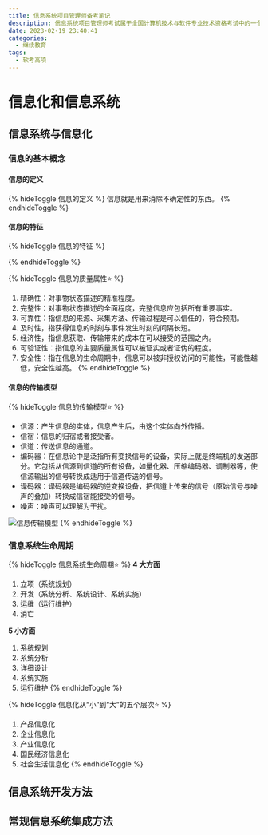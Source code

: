 ```yaml
---
title: 信息系统项目管理师备考笔记
description: 信息系统项目管理师考试属于全国计算机技术与软件专业技术资格考试中的一个高级考试。
date: 2023-02-19 23:40:41
categories:
  - 继续教育
tags:
  - 软考高项
---
```


<!-- DRAFT 信息系统项目管理师备考笔记 -->

# 信息化和信息系统

## 信息系统与信息化

### 信息的基本概念

#### 信息的定义

{% hideToggle 信息的定义 %}
信息就是用来消除不确定性的东西。
{% endhideToggle %}

#### 信息的特征

{% hideToggle 信息的特征 %}

{% endhideToggle %}

{% hideToggle 信息的质量属性⭐ %}
1. 精确性：对事物状态描述的精准程度。
2. 完整性：对事物状态描述的全面程度，完整信息应包括所有重要事实。
3. 可靠性：指信息的来源、采集方法、传输过程是可以信任的，符合预期。
4. 及时性，指获得信息的时刻与事件发生时刻的间隔长短。
5. 经济性，指信息获取、传输带来的成本在可以接受的范围之内。
6. 可验证性：指信息的主要质量属性可以被证实或者证伪的程度。
7. 安全性：指在信息的生命周期中，信息可以被非授权访问的可能性，可能性越低，安全性越高。
{% endhideToggle %}

#### 信息的传输模型

{% hideToggle 信息的传输模型⭐ %}
- 信源：产生信息的实体，信息产生后，由这个实体向外传播。
- 信宿：信息的归宿或者接受者。
- 信道：传送信息的通道。
- 编码器：在信息论中是泛指所有变换信号的设备，实际上就是终端机的发送部分。它包括从信源到信道的所有设备，如量化器、压缩编码器、调制器等，使信源输出的信号转换成适用于信道传送的信号。
- 译码器：译码器是编码器的逆变换设备，把信道上传来的信号（原始信号与噪声的叠加）转换成信宿能接受的信号。
- 噪声：噪声可以理解为干扰。

![信息传输模型](https://picbed.qunarzz.com/771ed4f1600bfe927bc97c5f5e6e2512.png)
{% endhideToggle %}


### 信息系统生命周期

{% hideToggle 信息系统生命周期⭐ %}
**4 大方面**

1. 立项（系统规划）
2. 开发（系统分析、系统设计、系统实施）
3. 运维（运行维护）
4. 消亡

**5 小方面**

1. 系统规划
2. 系统分析
3. 详细设计
4. 系统实施
5. 运行维护
{% endhideToggle %}

{% hideToggle 信息化从“小”到“大”的五个层次⭐️ %}
1. 产品信息化
2. 企业信息化
3. 产业信息化
4. 国民经济信息化
5. 社会生活信息化
{% endhideToggle %}

## 信息系统开发方法

## 常规信息系统集成方法
